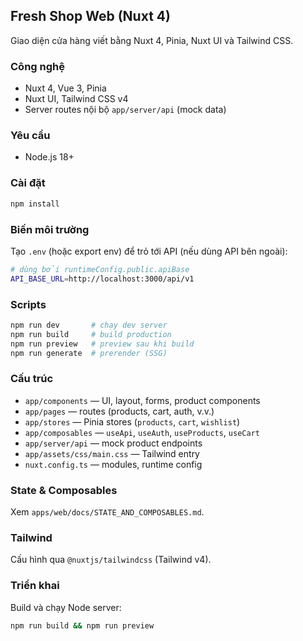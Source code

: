 ## Fresh Shop Web (Nuxt 4)

Giao diện cửa hàng viết bằng Nuxt 4, Pinia, Nuxt UI và Tailwind CSS.

### Công nghệ

- Nuxt 4, Vue 3, Pinia
- Nuxt UI, Tailwind CSS v4
- Server routes nội bộ `app/server/api` (mock data)

### Yêu cầu

- Node.js 18+

### Cài đặt

```bash
npm install
```

### Biến môi trường

Tạo `.env` (hoặc export env) để trỏ tới API (nếu dùng API bên ngoài):

```bash
# dùng bởi runtimeConfig.public.apiBase
API_BASE_URL=http://localhost:3000/api/v1
```

### Scripts

```bash
npm run dev       # chạy dev server
npm run build     # build production
npm run preview   # preview sau khi build
npm run generate  # prerender (SSG)
```

### Cấu trúc

- `app/components` — UI, layout, forms, product components
- `app/pages` — routes (products, cart, auth, v.v.)
- `app/stores` — Pinia stores (`products`, `cart`, `wishlist`)
- `app/composables` — `useApi`, `useAuth`, `useProducts`, `useCart`
- `app/server/api` — mock product endpoints
- `app/assets/css/main.css` — Tailwind entry
- `nuxt.config.ts` — modules, runtime config

### State & Composables

Xem `apps/web/docs/STATE_AND_COMPOSABLES.md`.

### Tailwind

Cấu hình qua `@nuxtjs/tailwindcss` (Tailwind v4).

### Triển khai

Build và chạy Node server:

```bash
npm run build && npm run preview
```
